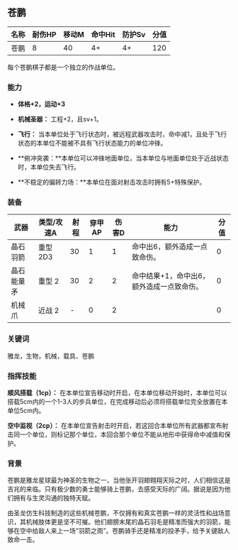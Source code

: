 ## 苍鹏

| 名称 | 耐伤HP | 移动M | 命中Hit | 防护Sv | 分值 |
| ---- | ------ | ----- | ------- | ------ | ---- |
| 苍鹏 | 8      | 40    | 4+      | 4+     | 120  |

每个苍鹏棋子都是一个独立的作战单位。

### 能力

- **体格+2，运动+3**

- **机械圣器：** 工程+2，且sv+1。
- **飞行：** 当本单位处于飞行状态时，被远程武器攻击时，命中减1，且处于飞行状态的本单位不能被不具有飞行状态能力的单位冲锋。
- **俯冲突袭：**本单位可以冲锋地面单位，当本单位与地面单位处于近战状态时，本单位失去飞行。
- **不稳定的偏转力场：**本单位在面对射击攻击时拥有5+特殊保护。

### 装备

| 武器       | 类型/攻速A | 射程 | 穿甲AP | 伤害D | 能力                                      | 分值 |
| ---------- | ---------- | ---- | ------ | ----- | ----------------------------------------- | ---- |
| 晶石羽箭   | 重型 2D3   | 30   | 1      | 1     | 命中出6，额外造成一点致命伤。             | 0    |
| 晶石能量矛 | 重型 2     | 30   | 2      | 2     | 命中结果+1，命中出6，额外造成一点致命伤。 | 0    |
| 机械爪     | 近战 2     | -    | 0      | 2     |                                           | 0    |

### 关键词

雅龙，生物，机械，载具、苍鹏

### 指挥技能

**顺风搭载（1cp）：** 在本单位宣告移动时开启，在本单位移动开始时，本单位可以搭载5cm内的一个1-3人的步兵单位，在完成移动后必须将搭载单位完全放置在本单位5cm内。

**空中监视（2cp）：** 在本单位宣告射击时开启，若这回合本单位所有武器都宣布射击同一个单位，则标记那个单位，本回合那个单位不能从地形中获得命中减值和保护。

### 背景

苍鹏是雅龙星球最为神圣的生物之一，当他张开羽翅翱翔天际之时，人们相信这是吉兆的来临。只有极少数的勇士能够骑上苍鹏，去感受天际的广阔。据说是因为他们拥有与生灵沟通的独特天赋。

由圣龙仿生科技制造的这些机械苍鹏，不仅拥有和真实苍鹏一样的灵活性和战场意识，其机械肢体更是坚不可摧。他们翅膀末尾的晶石羽毛是精准而强大的羽箭，能够在空中给敌人来上一场“羽箭之雨”。苍鹏骑手还是精准的投矛手，给予关键敌人致命一击。
